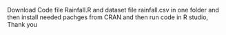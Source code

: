 Download Code file Rainfall.R and dataset file rainfall.csv in one folder and then install needed pachges from CRAN and then run code in R studio, Thank you
